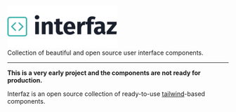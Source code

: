 <p>
  <img alt="interfaz" width="250" src="https://raw.githubusercontent.com/graaphi/interfaz/master/interfaz-logo.png" /><br />
  Collection of beautiful and open source user interface components.
</p>

------

**This is a very early project and the components are not ready for production.**

Interfaz is an open source collection of ready-to-use [tailwind](https://tailwindcss.com/)-based components.
